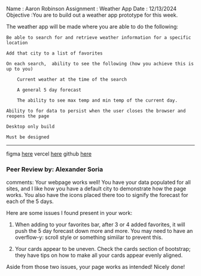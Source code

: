 Name : Aaron Robinson
Assignment : Weather App
Date : 12/13/2024
Objective :You are to build out a weather app prototype for this week.

The weather app will be made where you are able to do the following:

    Be able to search for and retrieve weather information for a specific location

    Add that city to a list of favorites

    On each search,  ability to see the following (how you achieve this is up to you)

        Current weather at the time of the search

        A general 5 day forecast

        The ability to see max temp and min temp of the current day.

    Ability to for data to persist when the user closes the browser and reopens the page

    Desktop only build

    Must be designed
---

figma [here](https://www.figma.com/design/vvAx88F3D5Vn7S1PWWgU0u/Weather?node-id=0-1&t=BuF5iEQpKV63SJ3z-1)
vercel [here](https://weather-app-sandy-eta-34.vercel.app/)
github [here](https://github.com/wraithio/weatherApp)

### Peer Review by: Alexander Soria
comments: Your webpage works well! You have your data populated for all sites, and I like how you have a default city to demonstrate how the page works. You also have the icons placed there too to signify the forecast for each of the 5 days. 

Here are some issues I found present in your work:

1. When adding to your favorites bar, after 3 or 4 added favorites, it will push the 5 day forecast down more and more. You may need to have an overflow-y: scroll style or something simiilar to prevent this. 

2. Your cards appear to be uneven. Check the cards section of bootstrap; they have tips on how to make all your cards appear evenly aligned.

Aside from those two issues, your page works as intended! Nicely done! 